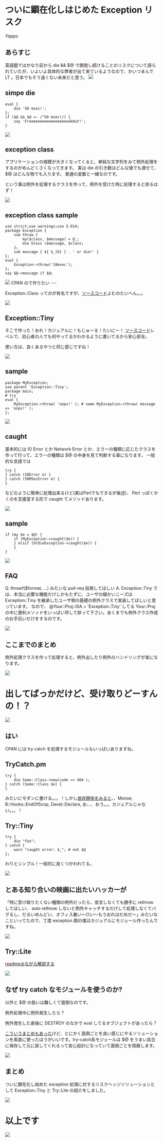 ついに顕在化しはじめた Exception リスク
==========

<address>Yappo</address>

あらすじ
---

英語圏ではかなり前から die && $@ で開発し続けることのリスクについて語られていたが、いよいよ具体的な弊害が出て来ているようなので、かいつまんで LT 。日本でもそう遠くない未来だと思う。
<img src="sfujiwara.gif" style="position:fixed top: 100px, left: 100px" />

simpe die
---

    eval {
        die '50 msec!';
    };
    if ($@ && $@ =~ /^50 msec!/) {
        say 'FreeeeeeeeeeeeeeeeeeakOut!';
    }

<img src="sfujiwara.gif" style="position:fixed top: 100px, left: 100px" />

exception class
---

アプリケーションの規模が大きくなってくると、単純な文字列をみて例外処理をするのがめんどくさくなってきます。
実は die の引き数はどんな値でも渡せて、 $@ はどんな物でも入ります。
普通の変数と一緒なのです。

という事は例外を処理するクラスを作って、例外を受けた時に処理すると捗るはず！

<img src="sfujiwara.gif" style="position:fixed top: 100px, left: 100px" />

exception class sample
---

    use strict;use warnings;use 5.014;
    package Exception {
        sub throw {
            my($class, $message) = @_;
            die bless \$message, $class;
        };
        sub message { ${ $_[0] } . ' or die!' }
    };
    eval {
        Exception->throw('10msec');
    };
    say $@->message if $@;


<img src="sfujiwara.gif" style="position:fixed top: 100px, left: 100px" />
CPAN ので作りたい
---

Exception::Class ってのが有名ですが、<a target="_blank" href="https://metacpan.org/source/DROLSKY/Exception-Class-1.37/lib/Exception/Class.pm">ソースコード</a>よむのたいへん。。。

<img src="sfujiwara.gif" style="position:fixed top: 100px, left: 100px" />

Exception::Tiny
---

そこで作った！おれ！カジュアルに！もじゅーる！たいにー！
<a target="_blank" href="https://metacpan.org/source/YAPPO/Exception-Tiny-v0.2.1/lib/Exception/Tiny.pm">ソースコード</a>レベルで、初心者の人でも何やってるかわかるように書いてるから安心安全。

使い方は、良くあるやつと同じ感じですね！

<img src="sfujiwara.gif" style="position:fixed top: 100px, left: 100px" />

sample
---

    package MyException;
    use parent 'Exception::Tiny';
    package main;
    # try
    eval {
        MyException->throw( 'oops!' ); # same MyException->throw( message => 'oops!' );
    };

<img src="sfujiwara.gif" style="position:fixed top: 100px, left: 100px" />

caught
---

基本的には IO Error とか Network Error とか、エラーの種類に応じたクラスを作って行って、エラーの種類は $@ の中身を見て判断する事になります。
一般的な言語では

    try {
    } catch (IOError e) {
    } catch (50MSecError e) {
    }

などのように簡単に処理出来るけど(実はPerlでもできるが後述)、 Perl っぽくかくのを支援室する形で caught てメソッドあります。

<img src="sfujiwara.gif" style="position:fixed top: 100px, left: 100px" />

sample
---

    if (my $e = $@) {
        if (MyException->caught($e)) {
        } elsif (OrDieException->caught($e)) {
        }
    }

<img src="sfujiwara.gif" style="position:fixed top: 100px, left: 100px" />

FAQ
---

Q. throwf($format, ...) みたいな pull-req 採用してほしい
A. Exception::Tiny では、本当に必要な機能だけしかもたずに、ユーザの細かいニーズは Exception::Tiny を継承したユーザ側の基礎の例外クラスで実装してほしいと思っています。
なので、 @Your::Proj::ISA = 'Exception::Tiny' してる Your::Proj の中に便利メソッドをいっぱい早して捗って下さい。あくまでも例外クラス作成のお手伝いだけをするのです。

<img src="sfujiwara.gif" style="position:fixed top: 100px, left: 100px" />

ここまでのまとめ
---

例外処理クラスを作って処理すると、例外出したり例外のハンドリングが楽になります。

<img src="sfujiwara.gif" style="position:fixed top: 100px, left: 100px" />

出してばっかだけど、受け取りどーすんの！？
===

<img src="sfujiwara.gif" style="position:fixed top: 100px, left: 100px" />

はい
---

CPAN には try catch を処理するモジュールもいっぱいありますね。

TryCatch.pm
---

    try {
        die Some::Class->new(code => 404 );
    } catch (Some::Class $e) {
    }

みたいにモダンに書ける。。。！しかし<a target="_blank" href="https://metacpan.org/source/ASH/TryCatch-1.003002/Makefile.PL">依存関係をみると</a>、、Moose, B::Hooks::EndOfScop, Devel::Declare, お、、、おう。。。カジュアルじゃない。。。！

Try::Tiny
---

    try {
        die "foo";
    } catch {
        warn "caught error: $_"; # not $@
    };

わりとシンプル！一般的に良くつかわれてる。

<img src="sfujiwara.gif" style="position:fixed top: 100px, left: 100px" />

とある知り合いの映画に出たいハッカーが
---

「特に受け取りたくない種類の例外だったら、宣言しなくても勝手に rethrow してほしい、 auto rethrow しないと例外キャッチするだけして処理しなくてバグるし、だるいめんどい、オフィス暑い〜○い〜もうおれはだめだ〜」みたいなこといってたので、丁度 exception 期の僕はカジュアルにモジュール作ったんですね。

<img src="sfujiwara.gif" style="position:fixed top: 100px, left: 100px" />

Try::Lite
---

<a target="_blank" href="https://metacpan.org/module/Try::Lite">readmeみながら解説する</a>

<img src="sfujiwara.gif" style="position:fixed top: 100px, left: 100px" />

なぜ try catch なモジュールを使うのか?
---

以外と $@ の扱いは難しくて面倒なのです。

例外処理中に例外発生したら？

例外発生した直後に DESTROY のなかで eval してるオブジェクトがあったら？

<a target="_black" href="http://blog.endpoint.com/2010/07/localize-in-destroy.html">こういうまとめもあった</a>けど、とにかく面倒ごとを良い感じにやるソリューションを素直に使ったほうがいいです。try-catch系モジュールは $@ をうまい具合に保存して元に戻してくれるって安心設計になっていて面倒ごとを隠蔽します。

<img src="sfujiwara.gif" style="position:fixed top: 100px, left: 100px" />

まとめ
---

ついに顕在化し始めた exception 処理に対するリスクヘッジソリューションとして Exception::Tiny と Try::Lite の紹介をしました。

<img src="sfujiwara.gif" style="position:fixed top: 100px, left: 100px" />

以上です
===

<img src="sfujiwara.gif" style="position:fixed top: 100px, left: 100px" />